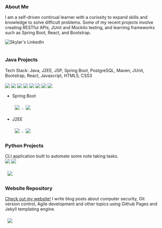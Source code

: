 ### About Me

I am a self-driven continual learner with a curiosity to expand skills and knowledge to solve difficult problems. Some of my recent projects 
involve creating RESTful APIs, JUnit and Mockito testing, and learning frameworks such as Spring Boot, React, and Bootstrap.

<div id="links">
<a href="https://www.linkedin.com/in/skylar-lynner-826079188/">
  <img align="left" alt="Skylar's LinkedIn" src="https://img.shields.io/badge/LinkedIn-blue?logo=linkedin&logoColor=white&style=for-the-badge" />
</a>
</div>
<br><br>

### Java Projects
<p>
  Tech Stack: Java, J2EE, JSP, Spring Boot, PostgreSQL, Maven, JUnit, Bootstrap, React, Javascript, HTML5, CSS3 
  <br> <br>
  <img src="https://img.shields.io/badge/Java-ED8B00?style=for-the-badge&logo=java&logoColor=white" />
  <img src="https://img.shields.io/badge/Bootstrap-563D7C?style=for-the-badge&logo=bootstrap&logoColor=white" />
  <img src="https://img.shields.io/badge/HTML5-E34F26?style=for-the-badge&logo=html5&logoColor=white" />
  <img src="https://img.shields.io/badge/JavaScript-323330?style=for-the-badge&logo=javascript&logoColor=F7DF1E" />
  <img src="https://img.shields.io/badge/CSS3-1572B6?style=for-the-badge&logo=css3&logoColor=white" />
  <img src="https://img.shields.io/badge/React-20232A?style=for-the-badge&logo=react&logoColor=61DAFB" />
  <img src="https://img.shields.io/badge/PostgreSQL-316192?style=for-the-badge&logo=postgresql&logoColor=white" />
  <img src="https://img.shields.io/badge/Eclipse-2C2255?style=for-the-badge&logo=eclipse&logoColor=white" />
</p>

- Spring Boot
  <div id="projects">
    <a href="https://github.com/oneexists/readingTracker">
      <img align="center" style="margin:0.5rem" src="https://github-readme-stats.vercel.app/api/pin/?username=oneexists&repo=readingTracker&title_color=ffffff&text_color=c9cacc&icon_color=4AB197&bg_color=1A2B34" />
    </a>
    <a href="https://github.com/oneexists/Notebook">
      <img align="center" style="margin:0.5rem" src="https://github-readme-stats.vercel.app/api/pin/?username=oneexists&repo=Notebook&title_color=ffffff&text_color=c9cacc&icon_color=4AB197&bg_color=1A2B34" />
    </a>
  </div>
  
- J2EE
  <div id="projects">
    <a href="https://github.com/oneexists/FOAM">
      <img align="center" style="margin:0.5rem" src="https://github-readme-stats.vercel.app/api/pin/?username=oneexists&repo=FOAM&title_color=ffffff&text_color=c9cacc&icon_color=4AB197&bg_color=1A2B34" />
    </a>
    <a href="https://github.com/oneexists/reversi">
      <img align="center" style="margin:0.5rem" src="https://github-readme-stats.vercel.app/api/pin/?username=oneexists&repo=reversi&title_color=ffffff&text_color=c9cacc&icon_color=4AB197&bg_color=1A2B34" />
    </a>
  </div>

### Python Projects
<p>
  CLI application built to automate some note taking tasks.
  <br />
  <img src="https://img.shields.io/badge/Python-3776AB?style=for-the-badge&logo=python&logoColor=white" />
  <img src="https://img.shields.io/badge/Visual_Studio_Code-0078D4?style=for-the-badge&logo=visual%20studio%20code&logoColor=white" />
</p>
  <div id="projects">
    <a href="https://github.com/oneexists/pyutil">
      <img align="center" style="margin:0.5rem" src="https://github-readme-stats.vercel.app/api/pin/?username=oneexists&repo=pyutil&title_color=ffffff&text_color=c9cacc&icon_color=4AB197&bg_color=1A2B34" />
    </a>
  </div>

### Website Repository
<p>
  <a href="https://oneexists.github.io/">Check out my website!</a>
  I write blog posts about computer security, Git version control, Agile development and other topics
  using Github Pages and Jekyll templating engine.
</p>

<div id="website">
  <a href="https://github.com/oneexists/oneexists.github.io">
    <img align="center" style="margin:0.5rem" src="https://github-readme-stats.vercel.app/api/pin/?username=oneexists&repo=oneexists.github.io&title_color=ffffff&text_color=c9cacc&icon_color=4AB197&bg_color=1A2B34" />
  </a>
</div>
<br>
